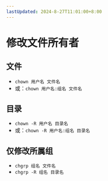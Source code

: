 ```yaml
---
lastUpdated: 2024-8-27T11:01:00+8:00
---
```


# 修改文件所有者

## 文件

- ```chown 用户名 文件名```
- 或：```chown 用户名:组名 文件名```

## 目录

- ```chown -R 用户名 目录名```
- 或：```chown -R 用户名:组名 目录名```

## 仅修改所属组

- ```chgrp 组名 文件名```
- ```chgrp -R 组名 目录名```